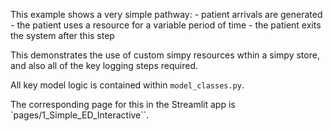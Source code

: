This example shows a very simple pathway:
    - patient arrivals are generated
    - the patient uses a resource for a variable period of time
    - the patient exits the system after this step

This demonstrates the use of custom simpy resources wthin a simpy store, and also all of the key logging steps required.

All key model logic is contained within `model_classes.py`.

The corresponding page for this in the Streamlit app is `pages/1_Simple_ED_Interactive``.
